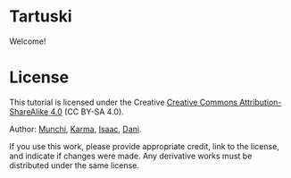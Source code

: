 # Tartuski

Welcome!

# License
This tutorial is licensed under the Creative [Creative Commons Attribution-ShareAlike 4.0](https://creativecommons.org/licenses/by-sa/4.0/) (CC BY-SA 4.0).

Author: [Munchi](https://github.com/MunchiA), [Karma](https://github.com/Karmagnus), [Isaac](https://github.com/isaacva8), [Dani](https://github.com/DanielSanzSimon).

If you use this work, please provide appropriate credit, link to the license, and indicate if changes were made. Any derivative works must be distributed under the same license.
